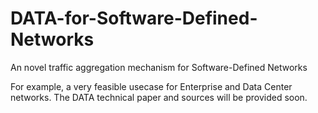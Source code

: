 # DATA-for-Software-Defined-Networks
An novel traffic aggregation mechanism for Software-Defined Networks

For example, a very feasible usecase for Enterprise and Data Center networks.
The DATA technical paper and sources will be provided soon.

